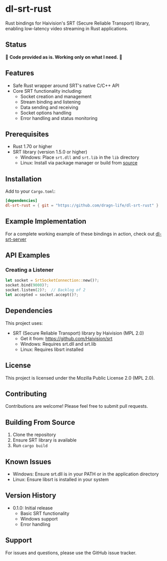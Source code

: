 # dl-srt-rust

Rust bindings for Haivision's SRT (Secure Reliable Transport) library, enabling low-latency video streaming in Rust applications.

## Status
🚧 **Code provided as is. Working only on what I need.** 🚧

## Features

- Safe Rust wrapper around SRT's native C/C++ API
- Core SRT functionality including:
    - Socket creation and management
    - Stream binding and listening
    - Data sending and receiving
    - Socket options handling
    - Error handling and status monitoring

## Prerequisites

- Rust 1.70 or higher
- SRT library (version 1.5.0 or higher)
    - Windows: Place `srt.dll` and `srt.lib` in the `lib` directory
    - Linux: Install via package manager or build from [source](https://github.com/Haivision/srt)

## Installation

Add to your `Cargo.toml`:

```toml
[dependencies]
dl-srt-rust = { git = "https://github.com/dragn-life/dl-srt-rust" }
```

## Example Implementation

For a complete working example of these bindings in action, check out [dl-srt-server](https://github.com/dragn-life/dl-srt-server)

## API Examples

### Creating a Listener

```rust
let socket = SrtSocketConnection::new()?;
socket.bind(9000)?;
socket.listen(2)?;  // Backlog of 2
let accepted = socket.accept()?;
```

## Dependencies

This project uses:
- SRT (Secure Reliable Transport) library by Haivision (MPL 2.0)
    - Get it from: https://github.com/Haivision/srt
    - Windows: Requires srt.dll and srt.lib
    - Linux: Requires libsrt installed

## License

This project is licensed under the Mozilla Public License 2.0 (MPL 2.0).

## Contributing

Contributions are welcome! Please feel free to submit pull requests.

## Building From Source

1. Clone the repository
2. Ensure SRT library is available
3. Run `cargo build`

## Known Issues

- Windows: Ensure srt.dll is in your PATH or in the application directory
- Linux: Ensure libsrt is installed in your system

## Version History

- 0.1.0: Initial release
    - Basic SRT functionality
    - Windows support
    - Error handling

## Support

For issues and questions, please use the GitHub issue tracker.
